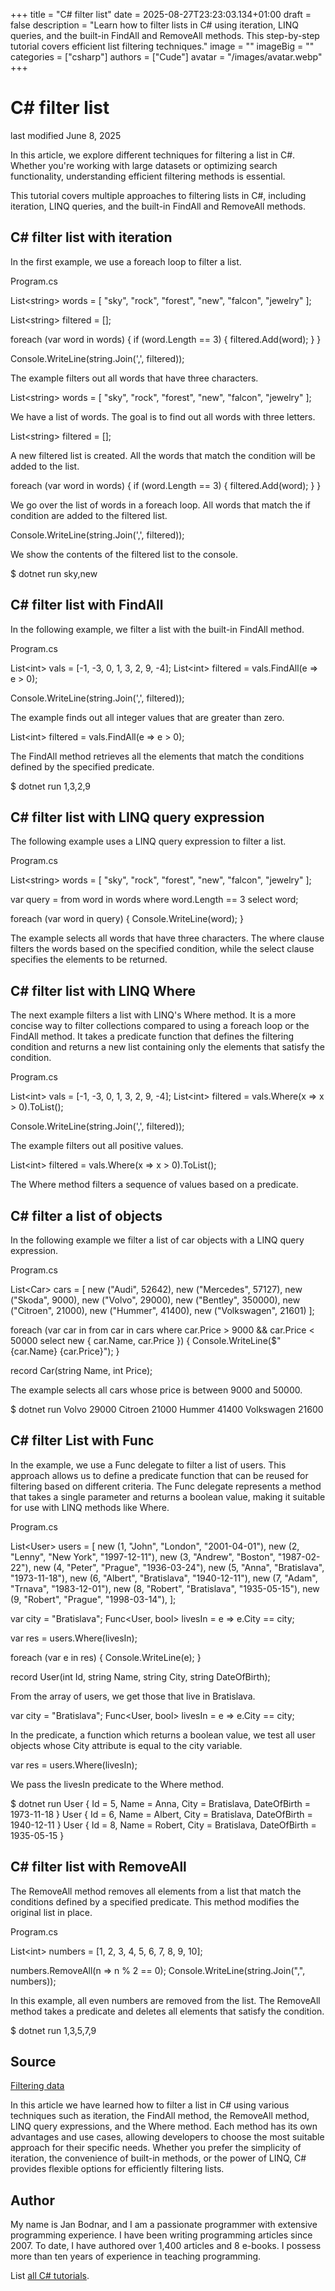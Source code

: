 +++
title = "C# filter list"
date = 2025-08-27T23:23:03.134+01:00
draft = false
description = "Learn how to filter lists in C# using iteration, LINQ queries, and the built-in FindAll and RemoveAll methods. This step-by-step tutorial covers efficient list filtering techniques."
image = ""
imageBig = ""
categories = ["csharp"]
authors = ["Cude"]
avatar = "/images/avatar.webp"
+++

# C# filter list

last modified June 8, 2025

 

In this article, we explore different techniques for filtering a list in C#.
Whether you're working with large datasets or optimizing search functionality,
understanding efficient filtering methods is essential.

This tutorial covers multiple approaches to filtering lists in C#, including
iteration, LINQ queries, and the built-in FindAll and
RemoveAll methods. 

## C# filter list with iteration

In the first example, we use a foreach loop to filter a list.

Program.cs
  

List&lt;string&gt; words = [ "sky", "rock", "forest", "new",
    "falcon", "jewelry" ];

List&lt;string&gt; filtered = [];

foreach (var word in words)
{
    if (word.Length == 3)
    {
        filtered.Add(word);
    }
}

Console.WriteLine(string.Join(',', filtered));

The example filters out all words that have three characters.

List&lt;string&gt; words = [ "sky", "rock", "forest", "new",
    "falcon", "jewelry" ];

We have a list of words. The goal is to find out all words with three letters.

List&lt;string&gt; filtered = [];

A new filtered list is created. All the words that match the
condition will be added to the list.

foreach (var word in words)
{
    if (word.Length == 3)
    {
        filtered.Add(word);
    }
}

We go over the list of words in a foreach loop. All words that
match the if condition are added to the filtered list.

Console.WriteLine(string.Join(',', filtered));

We show the contents of the filtered list to the console.

$ dotnet run
sky,new

## C# filter list with FindAll

In the following example, we filter a list with the built-in FindAll
method.

Program.cs
  

List&lt;int&gt; vals = [-1, -3, 0, 1, 3, 2, 9, -4];
List&lt;int&gt; filtered = vals.FindAll(e =&gt; e &gt; 0);

Console.WriteLine(string.Join(',', filtered));

The example finds out all integer values that are greater than zero.

List&lt;int&gt; filtered = vals.FindAll(e =&gt; e &gt; 0);

The FindAll method retrieves all the elements that match the
conditions defined by the specified predicate.

$ dotnet run
1,3,2,9

## C# filter list with LINQ query expression

The following example uses a LINQ query expression to filter a list.

Program.cs
  

List&lt;string&gt; words = [ "sky", "rock", "forest", "new",
        "falcon", "jewelry" ];

var query = from word in words
            where word.Length == 3
            select word;

foreach (var word in query)
{
    Console.WriteLine(word);
}

The example selects all words that have three characters. The where
clause filters the words based on the specified condition, while the
select clause specifies the elements to be returned.

## C# filter list with LINQ Where

The next example filters a list with LINQ's Where method.
It is a more concise way to filter collections compared to using a
foreach loop or the FindAll method. It takes a
predicate function that defines the filtering condition and returns a new
list containing only the elements that satisfy the condition.

Program.cs
  

List&lt;int&gt; vals = [-1, -3, 0, 1, 3, 2, 9, -4];
List&lt;int&gt; filtered = vals.Where(x =&gt; x &gt; 0).ToList();

Console.WriteLine(string.Join(',', filtered));

The example filters out all positive values.

List&lt;int&gt; filtered = vals.Where(x =&gt; x &gt; 0).ToList();

The Where method filters a sequence of values based on a predicate.

## C# filter a list of objects

In the following example we filter a list of car objects with a LINQ query
expression.

Program.cs
  

List&lt;Car&gt; cars =
[
    new ("Audi", 52642),
    new ("Mercedes", 57127),
    new ("Skoda", 9000),
    new ("Volvo", 29000),
    new ("Bentley", 350000),
    new ("Citroen", 21000),
    new ("Hummer", 41400),
    new ("Volkswagen", 21601)
];

foreach (var car in from car in cars
                    where car.Price &gt; 9000 &amp;&amp; car.Price &lt; 50000
                    select new { car.Name, car.Price })
{
    Console.WriteLine($"{car.Name} {car.Price}");
}

record Car(string Name, int Price);

The example selects all cars whose price is between 9000 and 50000.

$ dotnet run
Volvo 29000
Citroen 21000
Hummer 41400
Volkswagen 21600

## C# filter List with Func

In the example, we use a Func delegate to filter a list of users.
This approach allows us to define a predicate function that can be reused
for filtering based on different criteria. The Func delegate
represents a method that takes a single parameter and returns a boolean value,
making it suitable for use with LINQ methods like Where.

Program.cs
  

List&lt;User&gt; users =
[
    new (1, "John", "London", "2001-04-01"),
    new (2, "Lenny", "New York", "1997-12-11"),
    new (3, "Andrew", "Boston", "1987-02-22"),
    new (4, "Peter", "Prague", "1936-03-24"),
    new (5, "Anna", "Bratislava", "1973-11-18"),
    new (6, "Albert", "Bratislava", "1940-12-11"),
    new (7, "Adam", "Trnava", "1983-12-01"),
    new (8, "Robert", "Bratislava", "1935-05-15"),
    new (9, "Robert", "Prague", "1998-03-14"),
];

var city = "Bratislava";
Func&lt;User, bool&gt; livesIn = e =&gt; e.City == city;

var res = users.Where(livesIn);

foreach (var e in res)
{
    Console.WriteLine(e);
}

record User(int Id, string Name, string City, string DateOfBirth);

From the array of users, we get those that live in Bratislava.

var city = "Bratislava";
Func&lt;User, bool&gt; livesIn = e =&gt; e.City == city;

In the predicate, a function which returns a boolean value, we test all user
objects whose City attribute is equal to the city
variable.

var res = users.Where(livesIn);

We pass the livesIn predicate to the Where method.

$ dotnet run
User { Id = 5, Name = Anna, City = Bratislava, DateOfBirth = 1973-11-18 }
User { Id = 6, Name = Albert, City = Bratislava, DateOfBirth = 1940-12-11 }
User { Id = 8, Name = Robert, City = Bratislava, DateOfBirth = 1935-05-15 }

## C# filter list with RemoveAll

The RemoveAll method removes all elements from a list that match
the conditions defined by a specified predicate. This method modifies the
original list in place.

Program.cs
  

List&lt;int&gt; numbers = [1, 2, 3, 4, 5, 6, 7, 8, 9, 10];

numbers.RemoveAll(n =&gt; n % 2 == 0);
Console.WriteLine(string.Join(",", numbers));

In this example, all even numbers are removed from the list. The
RemoveAll method takes a predicate and deletes all elements that
satisfy the condition.

$ dotnet run
1,3,5,7,9

## Source

[Filtering data](https://learn.microsoft.com/en-us/dotnet/csharp/programming-guide/concepts/linq/filtering-data)

In this article we have learned how to filter a list in C# using various
techniques such as iteration, the FindAll method, the 
RemoveAll method, LINQ query expressions, and the
Where method. Each method has its own advantages and use cases,
allowing developers to choose the most suitable approach for their specific
needs. Whether you prefer the simplicity of iteration, the convenience of
built-in methods, or the power of LINQ, C# provides flexible options for
efficiently filtering lists.

## Author

My name is Jan Bodnar, and I am a passionate programmer with extensive
programming experience. I have been writing programming articles since 2007.
To date, I have authored over 1,400 articles and 8 e-books. I possess more
than ten years of experience in teaching programming.

List [all C# tutorials](/csharp/).
